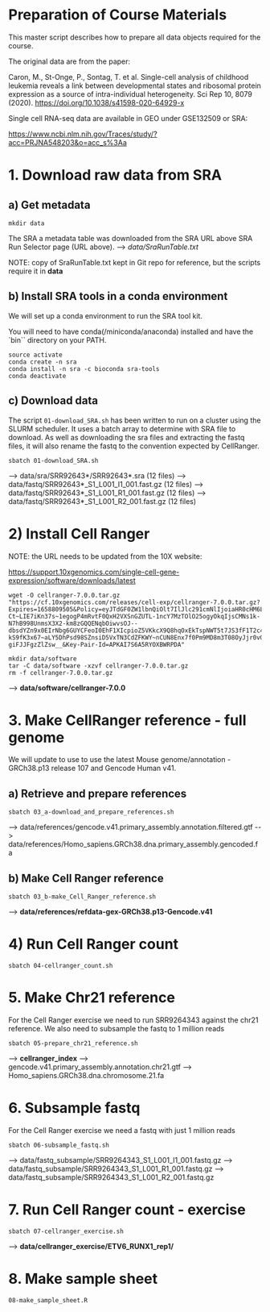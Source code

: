 # Preparation of Course Materials

This master script describes how to prepare all data objects required for 
the course.

The original data are from the paper:

Caron, M., St-Onge, P., Sontag, T. et al. Single-cell analysis of childhood
leukemia reveals a link between developmental states and ribosomal protein
expression as a source of intra-individual heterogeneity. Sci Rep 10, 8079
(2020). https://doi.org/10.1038/s41598-020-64929-x

Single cell RNA-seq data are available in GEO under GSE132509 or SRA:

https://www.ncbi.nlm.nih.gov/Traces/study/?acc=PRJNA548203&o=acc_s%3Aa

# 1. Download raw data from SRA

## a) Get metadata

```
mkdir data
```

The SRA a metadata table was downloaded from the SRA URL above SRA Run
Selector page (URL above).
--> *data/SraRunTable.txt*

NOTE: copy of SraRunTable.txt kept in Git repo for reference, but the scripts
require it in **data**

## b) Install SRA tools in a conda environment

We will set up a conda environment to run the SRA tool kit.

You will need to have conda(/miniconda/anaconda) installed and have the `bin``
directory on your PATH.

```
source activate 
conda create -n sra 
conda install -n sra -c bioconda sra-tools 
conda deactivate
```

## c) Download data

The script `01-download_SRA.sh` has been written to run on a cluster using the
SLURM scheduler. It uses a batch array to determine with SRA file to download.
As well as downloading the sra files and extracting the fastq files, it will 
also rename the fastq to the convention expected by CellRanger.

```
sbatch 01-download_SRA.sh
```
--> data/sra/SRR92643*/SRR92643*.sra (12 files)
--> data/fastq/SRR92643*_S1_L001_I1_001.fast.gz (12 files)
--> data/fastq/SRR92643*_S1_L001_R1_001.fast.gz (12 files)
--> data/fastq/SRR92643*_S1_L001_R2_001.fast.gz (12 files)

# 2) Install Cell Ranger

NOTE: the URL needs to be updated from the 10X website:

https://support.10xgenomics.com/single-cell-gene-expression/software/downloads/latest

```
wget -O cellranger-7.0.0.tar.gz "https://cf.10xgenomics.com/releases/cell-exp/cellranger-7.0.0.tar.gz?Expires=1658809505&Policy=eyJTdGF0ZW1lbnQiOlt7IlJlc291cmNlIjoiaHR0cHM6Ly9jZi4xMHhnZW5vbWljcy5jb20vcmVsZWFzZXMvY2VsbC1leHAvY2VsbHJhbmdlci03LjAuMC50YXIuZ3oiLCJDb25kaXRpb24iOnsiRGF0ZUxlc3NUaGFuIjp7IkFXUzpFcG9jaFRpbWUiOjE2NTg4MDk1MDV9fX1dfQ__&Signature=YXaQiedAbBsXkjBHozopnWRWOnMeOTQTLhQ6-Ct~LIE7iKn37s~1egogP4mRvtF0QxH2VXSnGZUTL-1ncY7MzTOlO25ogyOkqIjsCMNs1k-N7hB998UnmsX3X2-km8zGQQENqbOiwvsOJ--dbsdYZn9x0EIrNbg6GUYCFeoI0EhF1XIcpioZ5VKkcX9Q8hqOxEkTspNWT5t7JS3fF1T2c4T8xS2fOTlf-kS9fK3x67~aLY5DhPsd98SZnsiD5VxTN3CdZFKWY~nCUN8Enx7f0Pm9MD8m3T08OyJjr0vG~0X26cqpt9xldWV5zymfczMxgJZ8nVVS-giFJJFgzZlZsw__&Key-Pair-Id=APKAI7S6A5RYOXBWRPDA"

mkdir data/software
tar -C data/software -xzvf cellranger-7.0.0.tar.gz
rm -f cellranger-7.0.0.tar.gz
```
--> **data/software/cellranger-7.0.0**


# 3. Make CellRanger reference - full genome

We will update to use to use the latest Mouse genome/annotation - GRCh38.p13 release
107 and Gencode Human v41.

## a) Retrieve and prepare references

```
sbatch 03_a-download_and_prepare_references.sh
```
--> data/references/gencode.v41.primary_assembly.annotation.filtered.gtf
--> data/references/Homo_sapiens.GRCh38.dna.primary_assembly.gencoded.fa

## b) Make Cell Ranger reference

```
sbatch 03_b-make_Cell_Ranger_reference.sh
```
--> **data/references/refdata-gex-GRCh38.p13-Gencode.v41**

# 4) Run Cell Ranger count

```
sbatch 04-cellranger_count.sh
```

# 5. Make Chr21 reference

For the Cell Ranger exercise we need to run SRR9264343 against the chr21 reference.
We also need to subsample the fastq to 1 million reads

```
sbatch 05-prepare_chr21_reference.sh
```
--> **cellranger_index**
--> gencode.v41.primary_assembly.annotation.chr21.gtf
--> Homo_sapiens.GRCh38.dna.chromosome.21.fa

# 6. Subsample fastq

For the Cell Ranger exercise we need a fastq with just 1 million reads

```
sbatch 06-subsample_fastq.sh
```
--> data/fastq_subsample/SRR9264343_S1_L001_I1_001.fastq.gz
--> data/fastq_subsample/SRR9264343_S1_L001_R1_001.fastq.gz
--> data/fastq_subsample/SRR9264343_S1_L001_R2_001.fastq.gz

# 7. Run Cell Ranger count - exercise

```
sbatch 07-cellranger_exercise.sh
```
--> **data/cellranger_exercise/ETV6_RUNX1_rep1/**

# 8. Make sample sheet

```
08-make_sample_sheet.R
```

